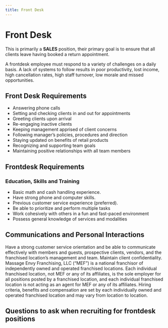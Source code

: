 ```yaml
---
title: Front Desk
---
```


# Front Desk

This is primarily a **SALES** position, their primary goal is to ensure that all clients leave having booked a return appointment.

A frontdesk employee must respond to a variety of challenges on a daily basis. A lack of systems to follow results in poor productivity, lost income, high cancellation rates, high staff turnover, low morale and missed opportunities.

## Front Desk Requirements

- Answering phone calls
- Setting and checking clients in and out for appointments
- Greeting clients upon arrival
- Re-engaging inactive clients
- Keeping management apprised of client concerns
- Following manager’s policies, procedures and direction
- Staying updated on benefits of retail products
- Recognizing and supporting team goals
- Maintaining positive relationships with all team members

## Frontdesk Requirements

### Education, Skills and Training

- Basic math and cash handling experience.
- Have strong phone and computer skills.
- Previous customer service experience (preferred).
- Be able to prioritize and perform multiple tasks
- Work cohesively with others in a fun and fast-paced environment
- Possess general knowledge of services and modalities

## Communications and Personal Interactions

Have a strong customer service orientation and be able to communicate effectively with members and guests, prospective clients, vendors, and the franchised location’s management and team.
Maintain client confidentiality.
Massage Envy Franchising, LLC (“MEF”) is a national franchisor of independently owned and operated franchised locations. Each individual franchised location, not MEF or any of its affiliates, is the sole employer for all positions posted by a franchised location, and each individual franchised location is not acting as an agent for MEF or any of its affiliates. Hiring criteria, benefits and compensation are set by each individually owned and operated franchised location and may vary from location to location.

## Questions to ask when recruiting for frontdesk positions
